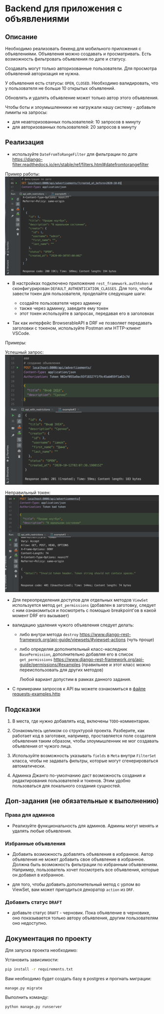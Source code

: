 # Backend для приложения с объявлениями

## Описание

Необходимо реализовать бекенд для мобильного приложения с объявлениями. Объявления можно создавать и просматривать. Есть возможность фильтровать объявления по дате и статусу.

Создавать могут только авторизованные пользователи. Для просмотра объявлений авторизация не нужна.

У объявления есть статусы: `OPEN`, `CLOSED`. Необходимо валидировать, что у пользователя не больше 10 открытых объявлений.

Обновлять и удалять объявление может только автор этого объявления.

Чтобы боты и злоумышленники не нагружали нашу систему - добавьте лимиты на запросы:

- для неавторизованных пользователей: 10 запросов в минуту
- для авторизованных пользователей: 20 запросов в минуту

## Реализация

- используйте `DateFromToRangeFilter` для фильтрации по дате https://django-filter.readthedocs.io/en/stable/ref/filters.html#datefromtorangefilter

Пример работы:
![Фильтрация по дате](./screenshots/date_filter.png)

- В настройках подключено приложение `rest_framework.authtoken` и сконфигурирован `DEFAULT_AUTHENTICATION_CLASSES`. Для того, чтобы завести токен для пользователя, проделайте следующие шаги:

  - создайте пользователя через админку
  - также через админку, заведите ему токен
  - этот токен используйте в запросах, передавая его в заголовках

- Так как интерфейс BrowserableAPI в DRF не позволяет передавать заголовки с токеном, используйте Postman или HTTP-клиент VSCode.

Примеры:

Успешный запрос:
![Успех](./screenshots/success.png)

Неправильный токен:
![Неправильный токен](./screenshots/bad_token.png)

- Для переопределения доступов для отдельных методов `ViewSet` используется метод `get_permissions` (добавлен в заготовку, следует с ним ознакомиться и посмотреть с помощью breakpoint'ов в какой момент DRF его вызывает)

- валидацию удаления чужого объявления следует делать:

  - либо внутри метода `destroy` https://www.django-rest-framework.org/api-guide/viewsets/#viewset-actions (чуть проще)
  - либо определяя дополнительный класс-наследник `BasePermission`, дополнительно добавляя его в список `get_permissions` https://www.django-rest-framework.org/api-guide/permissions/#examples (правильнее и этот класс можно переиспользовать для других методов)

    Любой вариант допустим в рамках данного задания.

- С примерами запросов к API вы можете ознакомиться в [файле requests-examples.http](./requests-examples.http)

## Подсказки

1. В места, где нужно добавлять код, включены `TODO`-комментарии.

2. Ознакомьтесь целиком со структурой проекта. Разберите, как работает код в заготовке, например, проставляется поле создателя объявления таким образом, чтобы злоумышленник не мог создавать объявления от чужого лица.

3. Используйте возможность указывать `fields` в `Meta` внутри `FilterSet` класса, чтобы не задавать фильтры, которые могут сгенерироваться автоматически.

4. Админка Джанго по-умолчанию даст возможность создания и редактирования пользователей и токенов. Этим удобно пользоваться для локального создания сущностей.

## Доп-задания (не обязательные к выполнению)

### Права для админов

- Реализуйте функциональность для админов. Админы могут менять и удалять любые объявления.

### Избранные объявления

- Добавить возможность добавлять объявления в избранное. Автор объявления не может добавить свое объявление в избранное. Должна быть возможность фильтрации по избранным объявлениям. Например, пользователь хочет посмотреть все объявления, которые он добавил в избранное.

- для того, чтобы добавить дополнительный метод с урлом во ViewSet, вам может пригодиться декоратор `action` из `DRF`.

### Добавить статус `DRAFT`

- добавьте статус `DRAFT` - черновик. Пока объявление в черновике, оно показывается только автору объявления, другим пользователям оно недоступно.

## Документация по проекту

Для запуска проекта необходимо:

Установить зависимости:

```bash
pip install -r requirements.txt
```

Вам необходимо будет создать базу в postgres и прогнать миграции:

```base
manage.py migrate
```

Выполнить команду:

```bash
python manage.py runserver
```
